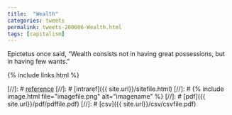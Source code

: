 ```yaml
---
title:  "Wealth"
categories: tweets
permalink: tweets-200606-Wealth.html
tags: [capitalism]
---    
```


Epictetus once said, “Wealth consists not in having great possessions, but in having few wants.”



{% include links.html %}

[//]: # [reference](url)
[//]: # [intraref]({{ site.url}}/sitefile.html)
[//]: # {% include image.html file="imagefile.png" alt="imagename"  %}
[//]: # [pdf]({{ site.url}}/pdf/pdffile.pdf)
[//]: # [csv]({{ site.url}}/csv/csvfile.pdf)


